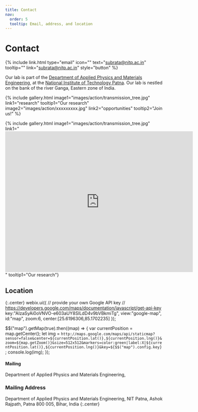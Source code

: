 ```yaml
---
title: Contact
nav:
  order: 5
  tooltip: Email, address, and location
---
```


# <i class="fas fa-envelope"></i>Contact

{%
  include link.html
  type="email"
  icon=""
  text="subrata@nitp.ac.in"
  tooltip=""
  link="subrata@nitp.ac.in"
  style="button"
%}

Our lab is part of the [Department of Applied Physics and Materials Engineering](https://www.nitp.ac.in/Department/Phy), at the [National Institute of Technology Patna](https://www.nitp.ac.in/). Our lab is nestled on the bank of the river Ganga, Eastern zone of India. 

{%
  include gallery.html
  image1="images/action/transmission_tree.jpg"
  link1="research"
  tooltip1="Our research"
  image2="images/action/xxxxxxxxx.jpg"
  link2="opportunities"
  tooltip2="Join us!"
%}

{% include gallery.html image1="images/action/transmission_tree.jpg" link1="<iframe src="https://www.google.com/maps/embed?pb=!1m18!1m12!1m3!1d3597.557068566589!2d85.1702235253957!3d25.61963062744144!2m3!1f0!2f0!3f0!3m2!1i1024!2i768!4f13.1!3m3!1m2!1s0x39ed58dce6732867%3A0x4059f39a1ac82f06!2sNational%20Institute%20of%20Technology%2C%20Patna!5e0!3m2!1sen!2sin!4v1749801424450!5m2!1sen!2sin" width="600" height="450" style="border:0;" allowfullscreen="" loading="lazy" referrerpolicy="no-referrer-when-downgrade"></iframe>" tooltip1="Our research"}

## <i class="fas fa-mail-bulk"></i>Location
{:.center}
webix.ui({
  // provide your own Google API key
  // https://developers.google.com/maps/documentation/javascript/get-api-key
  key:"AIzaSyAi0oVNVO-e603aUY8SILdD4v9bVBkmiTg",
  view:"google-map",
  id:"map",
  zoom:6,
  center:[25.6196306,85.1702235]
});

$$("map").getMap(true).then((map) => {
  var currentPosition = map.getCenter();
  let img = `http://maps.google.com/maps/api/staticmap?sensor=false&center=${currentPosition.lat()},${currentPosition.lng()}&zoom=${map.getZoom()}&size=512x512&markers=color:green|label:X|${currentPosition.lat()},${currentPosition.lng()}&key=${$$("map").config.key}`;
  console.log(img);
});


#### <i class="fas fa-mail-bulk"></i>Mailing

Department of Applied Physics and Materials Engineering, 


### <i class="fas fa-mail-bulk"></i>Mailing Address

Department of Applied Physics and Materials Engineering, NIT Patna, Ashok Rajpath, Patna 800 005, Bihar, India
{:.center}
